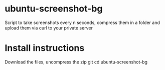 # ubuntu-screenshot-bg
Script to take screenshots every n seconds, compress them in a folder and upload them via curl to your private server

# Install instructions 
Download the files, uncompress the zip
git 
cd ubuntu-screenshot-bg

